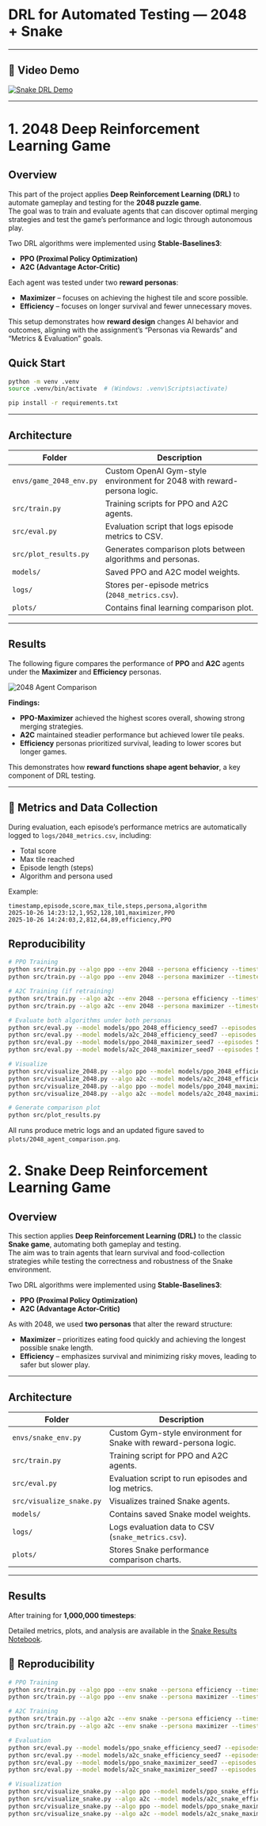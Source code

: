# DRL for Automated Testing — 2048 + Snake

---

## 🎥 Video Demo
[![Snake DRL Demo](https://img.youtube.com/vi/YOUR_VIDEO_ID/0.jpg)](https://www.youtube.com/watch?v=XVizDZ8iKxQ)

---

# 1. 2048 Deep Reinforcement Learning Game 

##  Overview
This part of the project applies **Deep Reinforcement Learning (DRL)** to automate gameplay and testing for the **2048 puzzle game**.  
The goal was to train and evaluate agents that can discover optimal merging strategies and test the game’s performance and logic through autonomous play.

Two DRL algorithms were implemented using **Stable-Baselines3**:
- **PPO (Proximal Policy Optimization)**
- **A2C (Advantage Actor-Critic)**

Each agent was tested under two **reward personas**:
- **Maximizer** – focuses on achieving the highest tile and score possible.  
- **Efficiency** – focuses on longer survival and fewer unnecessary moves.

This setup demonstrates how **reward design** changes AI behavior and outcomes, aligning with the assignment’s “Personas via Rewards” and “Metrics & Evaluation” goals.


## Quick Start
```bash
python -m venv .venv
source .venv/bin/activate  # (Windows: .venv\Scripts\activate)

pip install -r requirements.txt

```
---

## Architecture
| Folder | Description |
|---------|-------------|
| `envs/game_2048_env.py` | Custom OpenAI Gym-style environment for 2048 with reward-persona logic. |
| `src/train.py` | Training scripts for PPO and A2C agents. |
| `src/eval.py` | Evaluation script that logs episode metrics to CSV. |
| `src/plot_results.py` | Generates comparison plots between algorithms and personas. |
| `models/` | Saved PPO and A2C model weights. |
| `logs/` | Stores per-episode metrics (`2048_metrics.csv`). |
| `plots/` | Contains final learning comparison plot. |

---


## Results

The following figure compares the performance of **PPO** and **A2C** agents under the **Maximizer** and **Efficiency** personas.

![2048 Agent Comparison](plots/2048_agent_comparison.png)

**Findings:**
- **PPO-Maximizer** achieved the highest scores overall, showing strong merging strategies.  
- **A2C** maintained steadier performance but achieved lower tile peaks.  
- **Efficiency** personas prioritized survival, leading to lower scores but longer games.  

This demonstrates how **reward functions shape agent behavior**, a key component of DRL testing.

---

## 🧾 Metrics and Data Collection
During evaluation, each episode’s performance metrics are automatically logged to `logs/2048_metrics.csv`, including:
- Total score  
- Max tile reached  
- Episode length (steps)  
- Algorithm and persona used  

Example:
```
timestamp,episode,score,max_tile,steps,persona,algorithm
2025-10-26 14:23:12,1,952,128,101,maximizer,PPO
2025-10-26 14:24:03,2,812,64,89,efficiency,PPO
```

## Reproducibility
```bash
# PPO Training 
python src/train.py --algo ppo --env 2048 --persona efficiency --timesteps 20000 --seed 7
python src/train.py --algo ppo --env 2048 --persona maximizer --timesteps 20000 --seed 7

# A2C Training (if retraining)
python src/train.py --algo a2c --env 2048 --persona efficiency --timesteps 20000 --seed 7
python src/train.py --algo a2c --env 2048 --persona maximizer --timesteps 20000 --seed 7

# Evaluate both algorithms under both personas
python src/eval.py --model models/ppo_2048_efficiency_seed7 --episodes 50 --persona efficiency --env 2048
python src/eval.py --model models/a2c_2048_efficiency_seed7 --episodes 50 --persona efficiency --env 2048
python src/eval.py --model models/ppo_2048_maximizer_seed7 --episodes 50 --persona maximizer --env 2048
python src/eval.py --model models/a2c_2048_maximizer_seed7 --episodes 50 --persona maximizer --env 2048

# Visualize
python src/visualize_2048.py --algo ppo --model models/ppo_2048_efficiency_seed7 --persona efficiency
python src/visualize_2048.py --algo a2c --model models/a2c_2048_efficiency_seed7 --persona efficiency
python src/visualize_2048.py --algo ppo --model models/ppo_2048_maximizer_seed7 --persona maximizer
python src/visualize_2048.py --algo a2c --model models/a2c_2048_maximizer_seed7 --persona maximizer

# Generate comparison plot
python src/plot_results.py

```

All runs produce metric logs and an updated figure saved to `plots/2048_agent_comparison.png`.

# 2. Snake Deep Reinforcement Learning Game

## Overview
This section applies **Deep Reinforcement Learning (DRL)** to the classic **Snake game**, automating both gameplay and testing.  
The aim was to train agents that learn survival and food-collection strategies while testing the correctness and robustness of the Snake environment.

Two DRL algorithms were implemented using **Stable-Baselines3**:
- **PPO (Proximal Policy Optimization)**
- **A2C (Advantage Actor-Critic)**

As with 2048, we used **two personas** that alter the reward structure:
- **Maximizer** – prioritizes eating food quickly and achieving the longest possible snake length.  
- **Efficiency** – emphasizes survival and minimizing risky moves, leading to safer but slower play.

---

## Architecture
| Folder | Description |
|---------|-------------|
| `envs/snake_env.py` | Custom Gym-style environment for Snake with reward-persona logic. |
| `src/train.py` | Training script for PPO and A2C agents. |
| `src/eval.py` | Evaluation script to run episodes and log metrics. |
| `src/visualize_snake.py` | Visualizes trained Snake agents. |
| `models/` | Contains saved Snake model weights. |
| `logs/` | Logs evaluation data to CSV (`snake_metrics.csv`). |
| `plots/` | Stores Snake performance comparison charts. |

---

## Results
After training for **1,000,000 timesteps**: 

Detailed metrics, plots, and analysis are available in the [Snake Results Notebook](notebooks/snake_results.ipynb).

## 🧾 Reproducibility

```bash
# PPO Training
python src/train.py --algo ppo --env snake --persona efficiency --timesteps 1000000 --seed 7
python src/train.py --algo ppo --env snake --persona maximizer --timesteps 1000000 --seed 7

# A2C Training
python src/train.py --algo a2c --env snake --persona efficiency --timesteps 1000000 --seed 7
python src/train.py --algo a2c --env snake --persona maximizer --timesteps 1000000 --seed 7

# Evaluation
python src/eval.py --model models/ppo_snake_efficiency_seed7 --episodes 50 --persona efficiency --env snake
python src/eval.py --model models/a2c_snake_efficiency_seed7 --episodes 50 --persona efficiency --env snake
python src/eval.py --model models/ppo_snake_maximizer_seed7 --episodes 50 --persona maximizer --env snake
python src/eval.py --model models/a2c_snake_maximizer_seed7 --episodes 50 --persona maximizer --env snake

# Visualization
python src/visualize_snake.py --algo ppo --model models/ppo_snake_efficiency_seed7 --persona efficiency
python src/visualize_snake.py --algo a2c --model models/a2c_snake_efficiency_seed7 --persona efficiency
python src/visualize_snake.py --algo ppo --model models/ppo_snake_maximizer_seed7 --persona maximizer
python src/visualize_snake.py --algo a2c --model models/a2c_snake_maximizer_seed7 --persona maximizer